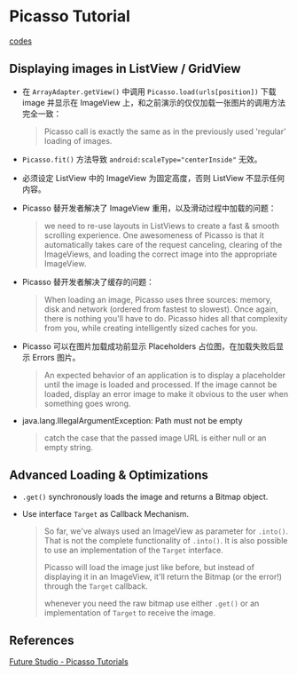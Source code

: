 # Picasso Tutorial

[codes](../../app/src/main/java/me/li2/android/tutorial/Picasso)


## Displaying images in ListView / GridView


* 在 `ArrayAdapter.getView()` 中调用 `Picasso.load(urls[position])` 下载 image 并显示在 ImageView 上，和之前演示的仅仅加载一张图片的调用方法完全一致：

    > Picasso call is exactly the same as in the previously used 'regular' loading of images.

* `Picasso.fit()` 方法导致 `android:scaleType="centerInside"` 无效。

* 必须设定 ListView 中的 ImageView 为固定高度，否则 ListView 不显示任何内容。

* Picasso 替开发者解决了 ImageView 重用，以及滑动过程中加载的问题：

     > we need to re-use layouts in ListViews to create a fast & smooth scrolling experience. One awesomeness of Picasso is that it automatically takes care of the request canceling, clearing of the ImageViews, and loading the correct image into the appropriate ImageView.

* Picasso 替开发者解决了缓存的问题：

    > When loading an image, Picasso uses three sources: memory, disk and network (ordered from fastest to slowest). Once again, there is nothing you'll have to do. Picasso hides all that complexity from you, while creating intelligently sized caches for you. 

* Picasso 可以在图片加载成功前显示 Placeholders 占位图，在加载失败后显示 Errors 图片。
    
    > An expected behavior of an application is to display a placeholder until the image is loaded and processed. If the image cannot be loaded, display an error image to make it obvious to the user when something goes wrong.

* java.lang.IllegalArgumentException: Path must not be empty
    > catch the case that the passed image URL is either null or an empty string.


## Advanced Loading & Optimizations

* `.get()` synchronously loads the image and returns a Bitmap object. 

* Use interface `Target` as Callback Mechanism.
 
    > So far, we've always used an ImageView as parameter for `.into()`. That is not the complete functionality of `.into()`. It is also possible to use an implementation of the `Target` interface.
    >
    > Picasso will load the image just like before, but instead of displaying it in an ImageView, it'll return the Bitmap (or the error!) through the `Target` callback.
    >
    > whenever you need the raw bitmap use either `.get()` or an implementation of `Target` to receive the image.


## References

[Future Studio - Picasso Tutorials](https://futurestud.io/tutorials/picasso-series-round-up)
